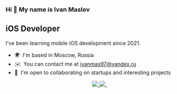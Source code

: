 ### Hi 👋 My name is Ivan Maslov

iOS Developer
---------------------

I've been learning mobile iOS development since 2021.

* 🌍  I'm based in Moscow, Russia
* ✉️  You can contact me at [ivanmas97@yandex.ru](mailto:ivanmas97@yandex.ru)
* 🤝  I'm open to collaborating on startups and interesting projects
  
<p align='center'>
  <a href="https://www.linkedin.com/in/ivan-maslov-9807a0228//">
    <img src="https://img.shields.io/badge/linkedin-%230077B5.svg?&style=for-the-badge&logo=linkedin&logoColor=white"/>
  </a>
  <a href="https://t.me/maslov97/">
    <img src="https://img.shields.io/badge/Telegram-2CA5E0?style=for-the-badge&logo=telegram&logoColor=white"/>
  </a>
  <a href="https://leetcode.com/ivanmas97//">
    <img scr="https://img.shields.io/badge/dynamic/json?style=for-the-badge&labelColor=black&color=%23ffa116&label=Solved&query=solvedOverTotal&url=https%3A%2F%2Fleetcode-badge.vercel.app%2Fapi%2Fusers%2Fivanmas97&logo=leetcode&logoColor=yellow"/>
  </a>

<!--### Skills


**ivanmas97/ivanmas97** is a ✨ _special_ ✨ repository because its `README.md` (this file) appears on your GitHub profile.

Here are some ideas to get you started:

- 🔭 I’m currently working on ...
- 🌱 I’m currently learning ...
- 👯 I’m looking to collaborate on ...
- 🤔 I’m looking for help with ...
- 💬 Ask me about ...
- 📫 How to reach me: ...
- 😄 Pronouns: ...
- ⚡ Fun fact: ...
-->
